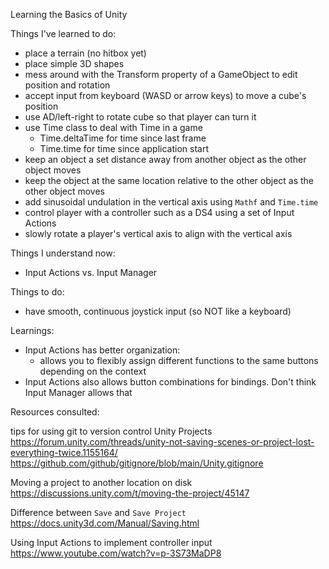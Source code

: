 Learning the Basics of Unity

Things I've learned to do:
- place a terrain (no hitbox yet)
- place simple 3D shapes
- mess around with the Transform property of a GameObject to edit position and rotation
- accept input from keyboard (WASD or arrow keys) to move a cube's position
- use AD/left-right to rotate cube so that player can turn it
- use Time class to deal with Time in a game
    - Time.deltaTime for time since last frame
    - Time.time for time since application start
- keep an object a set distance away from another object as the other object moves
- keep the object at the same location relative to the other object as the other object moves
- add sinusoidal undulation in the vertical axis using `Mathf` and `Time.time`
- control player with a controller such as a DS4 using a set of Input Actions
- slowly rotate a player's vertical axis to align with the vertical axis

Things I understand now:
- Input Actions vs. Input Manager


Things to do:
- have smooth, continuous joystick input (so NOT like a keyboard)


Learnings:
- Input Actions has better organization:
    - allows you to flexibly assign different functions to the same buttons depending on the context
- Input Actions also allows button combinations for bindings. Don't think Input Manager allows that


Resources consulted:

tips for using git to version control Unity Projects
https://forum.unity.com/threads/unity-not-saving-scenes-or-project-lost-everything-twice.1155164/
https://github.com/github/gitignore/blob/main/Unity.gitignore

Moving a project to another location on disk
https://discussions.unity.com/t/moving-the-project/45147

Difference between `Save` and `Save Project`
https://docs.unity3d.com/Manual/Saving.html

Using Input Actions to implement controller input
https://www.youtube.com/watch?v=p-3S73MaDP8
